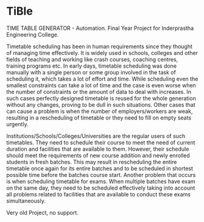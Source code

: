 # TiBle
TIME TABLE GENERATOR - Automation. Final Year Project for Inderprastha Engineering College.

Timetable scheduling has been in human requirements since they thought
of managing time effectively. It is widely used in schools, colleges and
other fields of teaching and working like crash courses, coaching centres,
training programs etc. In early days, timetable scheduling was done
manually with a single person or some group involved in the task of scheduling
it, which takes a lot of effort and time. While scheduling even the smallest
constraints can take a lot of time and the case is even worse when the
number of constraints or the amount of data to deal with increases. In such
cases perfectly designed timetable is reused for the whole generation without
any changes, proving to be dull in such situations. Other cases that can
cause a problem is when the number of employers/workers are weak,
resulting in a rescheduling of timetable or they need to fill on empty seats
urgently.

Institutions/Schools/Colleges/Universities are the regular users of such
timetables. They need to schedule their course to meet the need of current
duration and facilities that are available to them. However, their schedule
should meet the requirements of new course addition and newly enrolled
students in fresh batches. This may result in rescheduling the entire timetable
once again for its entire batches and to be scheduled in shortest
possible time before the batches course start. Another problem that occurs
is when scheduling timetable for exams. When multiple batches have exam
on the same day, they need to be scheduled effectively taking into account
all problems related to facilities that are available to conduct these exams
simultaneously.

Very old Project, no support. 